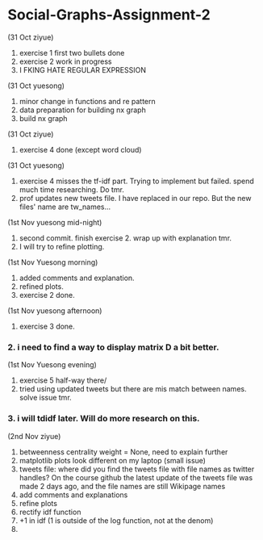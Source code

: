 # Social-Graphs-Assignment-2
(31 Oct ziyue)
1. exercise 1 first two bullets done
2. exercise 2 work in progress
3. I FKING HATE REGULAR EXPRESSION

(31 Oct yuesong)
1. minor change in functions and re pattern
2. data preparation for building nx graph
3. build nx graph

(31 Oct ziyue)
1. exercise 4 done (except word cloud)

(31 Oct yuesong)
1. exercise 4 misses the tf-idf part. Trying to implement but failed. spend much time researching. Do tmr.
2. prof updates new tweets file. I have replaced in our repo. But the new files' name are tw_names...

(1st Nov yuesong mid-night)
1. second commit. finish exercise 2. wrap up with explanation tmr. 
2. I will try to refine plotting.

(1st Nov Yuesong morning)
1. added comments and explanation.
2. refined plots.
3. exercise 2 done.

(1st Nov yuesong afternoon)
1. exercise 3 done.
### 2. i need to find a way to display matrix D a bit better.

(1st Nov Yuesong evening)
1. exercise 5 half-way there/
2. tried using updated tweets but there are mis match between names. solve issue tmr.
### 3. i will tdidf later. Will do more research on this. 

(2nd Nov ziyue)
1. betweenness centrality weight = None, need to explain further
2. matplotlib plots look different on my laptop (small issue)
3. tweets file: where did you find the tweets file with file names as twitter handles? On the course github the latest update of the tweets file was made 2 days ago, and the file names are still Wikipage names
4. add comments and explanations
5. refine plots
6. rectify idf function
7. +1 in idf (1 is outside of the log function, not at the denom)
8. 